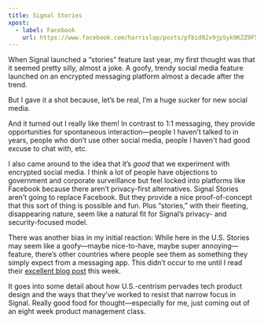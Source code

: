```yaml
---
title: Signal Stories
xpost:
  - label: Facebook
    url: https://www.facebook.com/harrislap/posts/pfbid02v9jp5yk9KZZ9F5RsgxLfvT7CyWxNvX3uhXbzcNrwJoCNSq3stZnjefqTrA8otgcel
---
```


When Signal launched a “stories” feature last year, my first thought was that it seemed pretty silly, almost a joke. A goofy, trendy social media feature launched on an encrypted messaging platform almost a decade after the trend.

But I gave it a shot because, let’s be real, I’m a huge sucker for new social media.

And it turned out I really like them! In contrast to 1:1 messaging, they provide opportunities for spontaneous interaction—people I haven’t talked to in years, people who don’t use other social media, people I haven't had good excuse to chat with, etc.

I also came around to the idea that it’s *good* that we experiment with encrypted social media. I think a lot of people have objections to government and corporate surveillance but feel locked into platforms like Facebook because there aren’t privacy-first alternatives. Signal Stories aren’t going to replace Facebook. But they provide a nice proof-of-concept that this sort of thing is possible and fun. Plus “stories,” with their fleeting, disappearing nature, seem like a natural fit for Signal’s privacy- and security-focused model.

There was another bias in my initial reaction: While here in the U.S. Stories may seem like a goofy—maybe nice-to-have, maybe super annoying—feature, there’s other countries where people see them as something they simply expect from a messaging app. This didn’t occur to me until I read their [excellent blog post](https://signal.org/blog/signal-is-for-everyone/) this week.

It goes into some detail about how U.S.-centrism pervades tech product design and the ways that they’ve worked to resist that narrow focus in Signal. Really good food for thought—especially for me, just coming out of an eight week product management class.